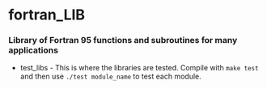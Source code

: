 fortran_LIB
===========

### Library of Fortran 95 functions and subroutines for many applications

* test_libs - 
This is where the libraries are tested. Compile with
`make test`
and then use
`./test module_name`
to test each module.
